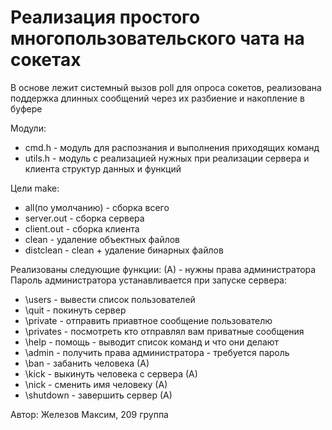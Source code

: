 # Реализация простого многопользовательского чата на сокетах
В основе лежит системный вызов poll для опроса сокетов, реализована поддержка длинных сообщений через их разбиение и накопление в буфере

Модули:
- cmd.h - модуль для распознания и выполнения приходящих команд
- utils.h - модуль с реализацией нужных при реализации сервера и клиента структур данных и функций

Цели make:
- all(по умолчанию) - сборка всего
- server.out - сборка сервера
- client.out - сборка клиента
- clean - удаление объектных файлов
- distclean - clean + удаление бинарных файлов

Реализованы следующие функции:
(А) - нужны права администратора
Пароль администратора устанавливается при запуске сервера:
- \\users - вывести список пользователей
- \\quit - покинуть сервер
- \\private - отправить приавтное сообщение пользователю
- \\privates - посмотреть кто отправлял вам приватные сообщения
- \\help - помощь - выводит список команд и что они делают
- \\admin - получить права администратора - требуется пароль
- \\ban - забанить человека (А)
- \\kick - выкинуть человека с сервера (А)
- \\nick - сменить имя человеку (А)
- \\shutdown - завершить сервер (А)


Автор: Железов Максим, 209 группа
